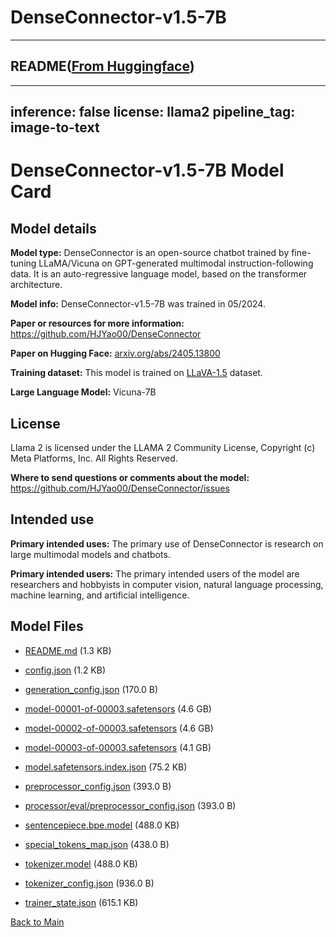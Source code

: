 
# DenseConnector-v1.5-7B
---


## README([From Huggingface](https://huggingface.co/HuanjinYao/DenseConnector-v1.5-7B))

---
inference: false
license: llama2
pipeline_tag: image-to-text
---


# DenseConnector-v1.5-7B Model Card

## Model details

**Model type:**
DenseConnector is an open-source chatbot trained by fine-tuning LLaMA/Vicuna on GPT-generated multimodal instruction-following data.
It is an auto-regressive language model, based on the transformer architecture.

**Model info:**
DenseConnector-v1.5-7B was trained in 05/2024.

**Paper or resources for more information:**
https://github.com/HJYao00/DenseConnector

**Paper on Hugging Face:** 
[arxiv.org/abs/2405.13800](https://arxiv.org/abs/2405.13800)

**Training dataset:**
This model is trained on [LLaVA-1.5](https://github.com/haotian-liu/LLaVA) dataset.

**Large Language Model:**
Vicuna-7B


## License
Llama 2 is licensed under the LLAMA 2 Community License, 
Copyright (c) Meta Platforms, Inc. All Rights Reserved.

**Where to send questions or comments about the model:**
https://github.com/HJYao00/DenseConnector/issues

## Intended use
**Primary intended uses:**
The primary use of DenseConnector is research on large multimodal models and chatbots.

**Primary intended users:**
The primary intended users of the model are researchers and hobbyists in computer vision, natural language processing, machine learning, and artificial intelligence.




## Model Files

- [README.md](https://paddlenlp.bj.bcebos.com/models/community/HuanjinYao/DenseConnector-v1.5-7B/README.md) (1.3 KB)

- [config.json](https://paddlenlp.bj.bcebos.com/models/community/HuanjinYao/DenseConnector-v1.5-7B/config.json) (1.2 KB)

- [generation_config.json](https://paddlenlp.bj.bcebos.com/models/community/HuanjinYao/DenseConnector-v1.5-7B/generation_config.json) (170.0 B)

- [model-00001-of-00003.safetensors](https://paddlenlp.bj.bcebos.com/models/community/HuanjinYao/DenseConnector-v1.5-7B/model-00001-of-00003.safetensors) (4.6 GB)

- [model-00002-of-00003.safetensors](https://paddlenlp.bj.bcebos.com/models/community/HuanjinYao/DenseConnector-v1.5-7B/model-00002-of-00003.safetensors) (4.6 GB)

- [model-00003-of-00003.safetensors](https://paddlenlp.bj.bcebos.com/models/community/HuanjinYao/DenseConnector-v1.5-7B/model-00003-of-00003.safetensors) (4.1 GB)

- [model.safetensors.index.json](https://paddlenlp.bj.bcebos.com/models/community/HuanjinYao/DenseConnector-v1.5-7B/model.safetensors.index.json) (75.2 KB)

- [preprocessor_config.json](https://paddlenlp.bj.bcebos.com/models/community/HuanjinYao/DenseConnector-v1.5-7B/preprocessor_config.json) (393.0 B)

- [processor/eval/preprocessor_config.json](https://paddlenlp.bj.bcebos.com/models/community/HuanjinYao/DenseConnector-v1.5-7B/processor/eval/preprocessor_config.json) (393.0 B)

- [sentencepiece.bpe.model](https://paddlenlp.bj.bcebos.com/models/community/HuanjinYao/DenseConnector-v1.5-7B/sentencepiece.bpe.model) (488.0 KB)

- [special_tokens_map.json](https://paddlenlp.bj.bcebos.com/models/community/HuanjinYao/DenseConnector-v1.5-7B/special_tokens_map.json) (438.0 B)

- [tokenizer.model](https://paddlenlp.bj.bcebos.com/models/community/HuanjinYao/DenseConnector-v1.5-7B/tokenizer.model) (488.0 KB)

- [tokenizer_config.json](https://paddlenlp.bj.bcebos.com/models/community/HuanjinYao/DenseConnector-v1.5-7B/tokenizer_config.json) (936.0 B)

- [trainer_state.json](https://paddlenlp.bj.bcebos.com/models/community/HuanjinYao/DenseConnector-v1.5-7B/trainer_state.json) (615.1 KB)


[Back to Main](../../)